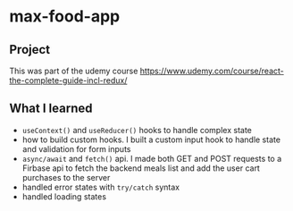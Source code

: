 # max-food-app

## Project

This was part of the udemy course https://www.udemy.com/course/react-the-complete-guide-incl-redux/

## What I learned

- `useContext()` and `useReducer()` hooks to handle complex state
- how to build custom hooks. I built a custom input hook to handle state and validation for form inputs
- `async/await` and `fetch()` api. I made both GET and POST requests to a Firbase api to fetch the backend meals list and add the user cart purchases to the server
- handled error states with `try/catch` syntax
- handled loading states
